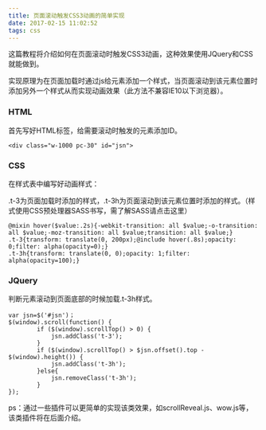 ```yaml
---
title: 页面滚动触发CSS3动画的简单实现
date: 2017-02-15 11:02:52
tags: css
---
```


这篇教程将介绍如何在页面滚动时触发CSS3动画，这种效果使用JQuery和CSS就能做到。

实现原理为在页面加载时通过js给元素添加一个样式，当页面滚动到该元素位置时添加另外一个样式从而实现动画效果（此方法不兼容IE10以下浏览器）。

### HTML

首先写好HTML标签，给需要滚动时触发的元素添加ID。
```
<div class="w-1000 pc-30" id="jsn">
```
<!--more-->
### CSS

在样式表中编写好动画样式：

.t-3为页面加载时添加的样式，.t-3h为页面滚动到该元素位置时添加的样式。（样式使用CSS预处理器SASS书写，需了解SASS请点击这里）
```
@mixin hover($value:.2s){-webkit-transition: all $value;-o-transition: all $value;-moz-transition: all $value;transition: all $value;}
.t-3{transform: translate(0, 200px);@include hover(.8s);opacity: 0;filter: alpha(opacity=0);}
.t-3h{transform: translate(0, 0);opacity: 1;filter: alpha(opacity=100);}
```
### JQuery

判断元素滚动到页面底部的时候加载.t-3h样式。
```
var jsn=$('#jsn')；
$(window).scroll(function() {
        if ($(window).scrollTop() > 0) {
            jsn.addClass('t-3');
        }
        if ($(window).scrollTop() > $jsn.offset().top - $(window).height()) {
            jsn.addClass('t-3h');
        }else{
            jsn.removeClass('t-3h');
        }  
});
```

ps：通过一些插件可以更简单的实现该类效果，如scrollReveal.js、wow.js等，该类插件将在后面介绍。